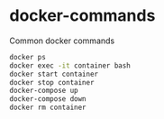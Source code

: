 # docker-commands
Common docker commands

```sh
docker ps
docker exec -it container bash
docker start container
docker stop container
docker-compose up
docker-compose down
docker rm container
```

